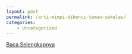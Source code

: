 ```yaml
---
layout: post
permalink: /arti-mimpi-dibenci-teman-sekelas/
categories:
    - Uncategorized
---
```


[Baca Selengkapnya](/06)
